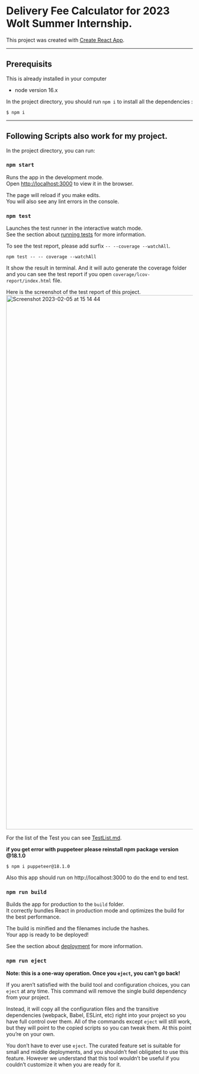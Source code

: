 # Delivery Fee Calculator for 2023 Wolt Summer Internship.

This project was created with [Create React App](https://github.com/facebook/create-react-app).

<hr/>

## Prerequisits

This is already installed in your computer

- node version 16.x

In the project directory, you should run <code>npm i</code> to install all the dependencies :

```
$ npm i
```

<hr/>

## Following Scripts also work for my project.

In the project directory, you can run:

### `npm start`

Runs the app in the development mode.\
Open [http://localhost:3000](http://localhost:3000) to view it in the browser.

The page will reload if you make edits.\
You will also see any lint errors in the console.

### `npm test`

Launches the test runner in the interactive watch mode.\
See the section about [running tests](https://facebook.github.io/create-react-app/docs/running-tests) for more information.

To see the test report, please add surfix `-- --coverage --watchAll`.

```
npm test -- -- coverage --watchAll
```

It show the result in terminal.
And it will auto generate the coverage folder and you can see the test report if you open `coverage/lcov-report/index.html` file.

Here is the screenshot of the test report of this project.
<img width="1440" alt="Screenshot 2023-02-05 at 15 14 44" src="https://user-images.githubusercontent.com/63042736/216824685-295ce956-b925-4211-b668-e3d51c0a1ada.png">


For the list of the Test you can see [TestList.md](./TestList.md).


**if you get error with puppeteer please reinstall npm package version @18.1.0**

```
$ npm i puppeteer@18.1.0
```

Also this app should run on http://localhost:3000 to do the end to end test.

### `npm run build`

Builds the app for production to the `build` folder.\
It correctly bundles React in production mode and optimizes the build for the best performance.

The build is minified and the filenames include the hashes.\
Your app is ready to be deployed!

See the section about [deployment](https://facebook.github.io/create-react-app/docs/deployment) for more information.

### `npm run eject`

**Note: this is a one-way operation. Once you `eject`, you can’t go back!**

If you aren’t satisfied with the build tool and configuration choices, you can `eject` at any time. This command will remove the single build dependency from your project.

Instead, it will copy all the configuration files and the transitive dependencies (webpack, Babel, ESLint, etc) right into your project so you have full control over them. All of the commands except `eject` will still work, but they will point to the copied scripts so you can tweak them. At this point you’re on your own.

You don’t have to ever use `eject`. The curated feature set is suitable for small and middle deployments, and you shouldn’t feel obligated to use this feature. However we understand that this tool wouldn’t be useful if you couldn’t customize it when you are ready for it.
